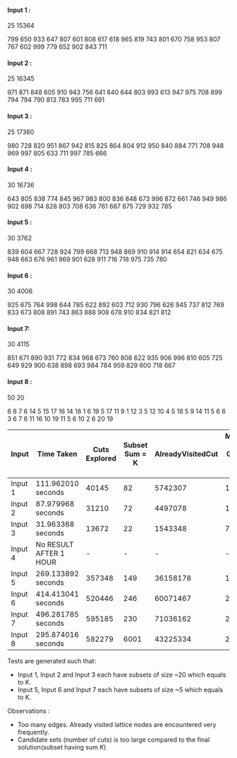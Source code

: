 #### Input 1 :
25 15364

799 650 933 647 807 601 808 617 618 965 819 743 801 670 758 953 807 767 602 999 779 652 902 843 711

#### Input 2 :
25 16345

971 871 848 605 910 943 756 641 840 644 803 993 613 947 975 708 899 794 794 790 813 783 995 711 691

#### Input 3 : 
25 17380

980 728 820 951 867 942 815 825 864 804 912 950 840 884 771 708 948 969 997 805 633 711 997 785 666


#### Input 4 : 
30 16736

643 805 838 774 845 967 983 800 836 848 673 996 872 661 746 949 986 902 898 714 828 803 708 636 761 687 875 729 932 785

#### Input 5 : 
30 3762

839 604 667 728 924 799 668 713 948 869 910 914 914 654 821 634 675 948 663 676 961 969 901 628 911 716 718 975 735 780


#### Input 6 : 
30 4006

925 675 764 998 644 785 622 892 603 712 930 796 626 945 737 812 769 833 673 808 891 743 863 888 908 678 910 834 821 812

#### Input 7:
30 4115

851 671 890 931 772 834 968 673 760 808 622 935 906 996 810 605 725 649 929 900 638 898 693 984 784 959 829 600 718 667

#### Input 8 : 
50 20

6 8 7 6 14 5 15 17 16 14 18 1 6 19 5 17 11 9 1 12 3 5 12 10 4 5 18 5 9 14 11 5 6 6 3 6 7 6 11 16 10 19 11 5 6 10 2 6 20 19


| Input | Time Taken | Cuts Explored | Subset Sum = K | AlreadyVisitedCut | Maximum Size of Queue at any Instant |
|-------|-------------|---------------|----------------|-------------------|--------------------------------------|
| Input 1  | 111.962010 seconds | 40145 | 82 | 5742307 | 18246 |
| Input 2  | 87.979968 seconds  | 31210 | 72 | 4497078 | 14752 |
| Input 3  | 31.963368 seconds  | 13672 | 22 | 1543348 | 7121 |
| Input 4  | No RESULT AFTER 1 HOUR | - | - | - | - |
| Input 5  | 269.133892 seconds | 357348 | 149 | 36158178 | 162965 |
| Input 6  | 414.413041 seconds | 520446 | 246 | 60071467 | 236625 |
| Input 7  | 496.281785 seconds | 595185 | 230 | 71036162 | 259711 |
| Input 8  | 295.874016 seconds | 582279 | 6001 | 43225334 | 228176 |

Tests are generated such that:
- Input 1, Input 2 and Input 3 each have subsets of size ~20 which equals to K.
- Input 5, Input 6 and Input 7 each have subsets of size ~5 which equals to K.

Observations : 
- Too many edges. Already visited lattice nodes are encountered very frequently.
- Candidate sets (number of cuts) is too large compared to the final solution(subset having sum $K$)
